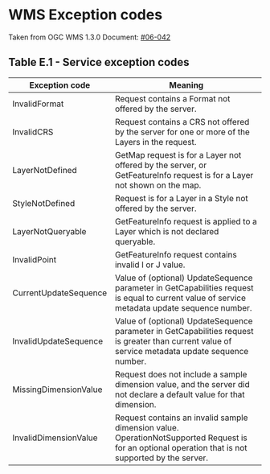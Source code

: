 # WMS Exception codes

Taken from OGC WMS 1.3.0 Document: [#06-042](http://portal.opengeospatial.org/files/?artifact_id=14416)

## Table E.1 - Service exception codes

| Exception code | Meaning |
| ---| --- |
| InvalidFormat |Request contains a Format not offered by the server. |
| InvalidCRS | Request contains a CRS not offered by the server for one or more of the Layers in the request. |
| LayerNotDefined | GetMap request is for a Layer not offered by the server, or GetFeatureInfo request is for a Layer not shown on the map. |
| StyleNotDefined | Request is for a Layer in a Style not offered by the server. |
| LayerNotQueryable | GetFeatureInfo request is applied to a Layer which is not declared queryable. |
| InvalidPoint | GetFeatureInfo request contains invalid I or J value. |
| CurrentUpdateSequence | Value of (optional) UpdateSequence parameter in GetCapabilities request is equal to current value of service metadata update sequence number. |
| InvalidUpdateSequence | Value of (optional) UpdateSequence parameter in GetCapabilities request is greater than current value of service metadata update sequence number. |
| MissingDimensionValue | Request does not include a sample dimension value, and the server did not declare a default value for that dimension. |
| InvalidDimensionValue | Request contains an invalid sample dimension value. OperationNotSupported Request is for an optional operation that is not supported by the server. |
